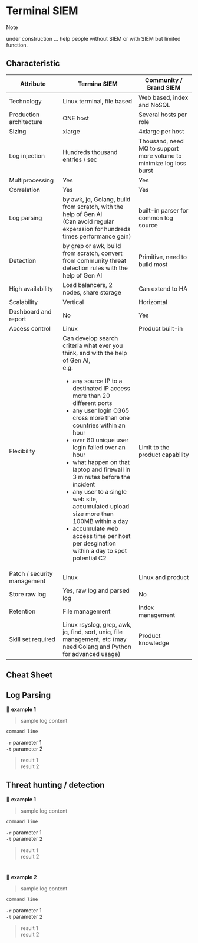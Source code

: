 # **Terminal SIEM**
> [!NOTE]
> under construction ...
> help people without SIEM or with SIEM but limited function.

## **Characteristic**
Attribute | Termina SIEM | Community \/ Brand SIEM
--- | --- | ---
Technology | Linux terminal, file based | Web based, index and NoSQL
Production architecture | ONE host | Several hosts per role
Sizing | xlarge | 4xlarge per host
Log injection | Hundreds thousand entries / sec | Thousand, need MQ to support more volume to minimize log loss burst
Multiprocessing | Yes | Yes
Correlation | Yes | Yes
Log parsing | by awk, jq, Golang, build from scratch, with the help of Gen AI<br/>(Can avoid regular experssion for hundreds times performance gain) | built-in parser for common log source
Detection | by grep or awk, build from scratch, convert from community threat detection rules with the help of Gen AI | Primitive, need to build most
High availability | Load balancers, 2 nodes, share storage | Can extend to HA
Scalability | Vertical | Horizontal
Dashboard and report | No | Yes
Access control | Linux | Product built-in
Flexibility | Can develop search criteria what ever you think, and with the help of Gen AI, <br/>e.g. <ul><li>any source IP to a destinated IP access more than 20 different ports</li><li>any user login O365 cross more than one countries within an hour</li><li>over 80 unique user login failed over an hour</li><li>what happen on that laptop and firewall in 3 minutes before the incident</li><li>any user to a single web site, accumulated upload size more than 100MB within a day</li><li>accumulate web access time per host per desgination within a day to spot potential C2</li></ul> | Limit to the product capability
Patch / security management | Linux | Linux and product
Store raw log | Yes, raw log and parsed log | No
Retention | File management | Index management
Skill set required | Linux rsyslog, grep, awk, jq, find, sort, uniq, file management, etc (may need Golang and Python for advanced usage)| Product knowledge

## **Cheat Sheet**

## Log Parsing
:bookmark:  **example 1**

> sample log content

``` 
command line
```
`-r` parameter 1\
`-t` parameter 2
> result 1\
> result 2

## Threat hunting \/ detection
:bookmark:  **example 1**

> sample log content

``` 
command line
```
`-r` parameter 1\
`-t` parameter 2
> result 1\
> result 2
#
:bookmark:  **example 2**

> sample log content

``` 
command line
```
`-r` parameter 1\
`-t` parameter 2
> result 1\
> result 2

#
<!-- siem
opensearch
elasticsearch
search
index
security
-->
